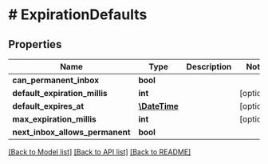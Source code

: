 # # ExpirationDefaults

## Properties

Name | Type | Description | Notes
------------ | ------------- | ------------- | -------------
**can_permanent_inbox** | **bool** |  | 
**default_expiration_millis** | **int** |  | [optional] 
**default_expires_at** | [**\DateTime**](\DateTime) |  | [optional] 
**max_expiration_millis** | **int** |  | [optional] 
**next_inbox_allows_permanent** | **bool** |  | 

[[Back to Model list]](../../README#documentation-for-models) [[Back to API list]](../../README#documentation-for-api-endpoints) [[Back to README]](../../README)



